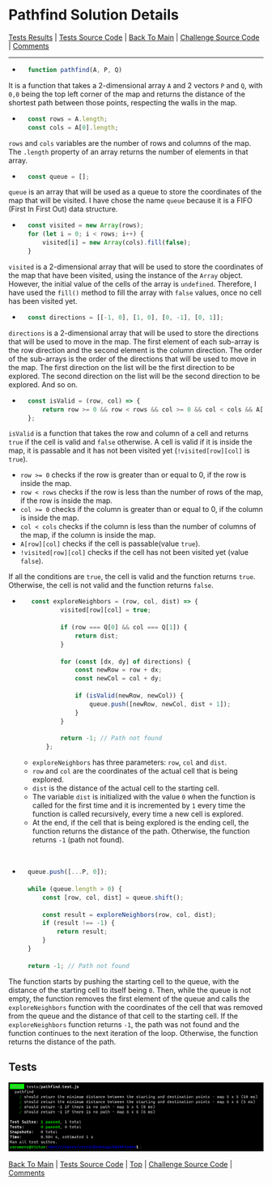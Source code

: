 # Pathfind Solution Details 
[Tests Results](#tests) | [Tests Source Code](../tests/pathfind.test.js) | [Back To Main](../README.md) | [Challenge Source Code](./pathfind.js) | [Comments](../README.md/#comments-section)

<hr />

* ~~~ javascript
    function pathfind(A, P, Q)
    ~~~

It is a function that takes a 2-dimensional array `A` and 2 vectors `P` and `Q`, with `0,0` being the top left corner of the map and returns the distance of the shortest path between those points, respecting the walls in the map.

* ~~~ javascript
    const rows = A.length;
    const cols = A[0].length;
    ~~~	

`rows` and `cols` variables are the number of rows and columns of the map. The `.length` property of an array returns the number of elements in that array.

* ~~~ javascript
    const queue = [];
    ~~~

`queue` is an array that will be used as a queue to store the coordinates of the map that will be visited. I have chose the name `queue` because it is a FIFO (First In First Out) data structure.

* ~~~ javascript
    const visited = new Array(rows);
    for (let i = 0; i < rows; i++) {
        visited[i] = new Array(cols).fill(false);
    }
    ~~~
`visited` is a 2-dimensional array that will be used to store the coordinates of the map that have been visited, using the instance of the `Array` object. However, the initial value of the cells of the array is `undefined`. Therefore, I have used the `fill()` method to fill the array with `false` values, once no cell has been visited yet.

* ~~~ javascript
    const directions = [[-1, 0], [1, 0], [0, -1], [0, 1]];
    ~~~

`directions` is a 2-dimensional array that will be used to store the directions that will be used to move in the map. The first element of each sub-array is the row direction and the second element is the column direction. The order of the sub-arrays is the order of the directions that will be used to move in the map. The first direction on the list will be the first direction to be explored. The second direction on the list will be the second direction to be explored. And so on.

* ~~~ javascript
    const isValid = (row, col) => {
        return row >= 0 && row < rows && col >= 0 && col < cols && A[row][col] && !visited[row][col];
    };
    ~~~

`isValid` is a function that takes the row and column of a cell and returns `true` if the cell is valid and `false` otherwise. A cell is valid if it is inside the map, it is passable and it has not been visited yet (`!visited[row][col]` is `true`).  
* `row >= 0` checks if the row is greater than or equal to 0, if the row is inside the map.
* `row < rows` checks if the row is less than the number of rows of the map, if the row is inside the map.
* `col >= 0` checks if the column is greater than or equal to 0, if the column is inside the map.
* `col < cols` checks if the column is less than the number of columns of the map, if the column is inside the map.
* `A[row][col]` checks if the cell is passable(value `true`).
* `!visited[row][col]` checks if the cell has not been visited yet (value `false`).

If all the conditions are `true`, the cell is valid and the function returns `true`. Otherwise, the cell is not valid and the function returns `false`.

*    ~~~ javascript
        const exploreNeighbors = (row, col, dist) => {
                visited[row][col] = true;

                if (row === Q[0] && col === Q[1]) {
                    return dist;
                }

                for (const [dx, dy] of directions) {
                    const newRow = row + dx;
                    const newCol = col + dy;

                    if (isValid(newRow, newCol)) {
                        queue.push([newRow, newCol, dist + 1]);
                    }
                }

                return -1; // Path not found
            };
        ~~~


        * `exploreNeighbors` has three parameters: `row`, `col` and `dist`.  
        * `row` and `col` are the coordinates of the actual cell that is being explored.  
        * `dist` is the distance of the actual cell to the starting cell.
        * The variable `dist` is initialized with the value `0` when the function is called for the first time and it is incremented by `1` every time the function is called recursively, every time a new cell is explored.
        * At the end, if the cell that is being explored is the ending cell, the function returns the distance of the path. Otherwise, the function returns `-1` (path not found).

<br />


* ~~~ javascript
    queue.push([...P, 0]);

    while (queue.length > 0) {
        const [row, col, dist] = queue.shift();

        const result = exploreNeighbors(row, col, dist);
        if (result !== -1) {
            return result;
        }
    }

    return -1; // Path not found
    ~~~

The function starts by pushing the starting cell to the queue, with the distance of the starting cell to itself being `0`. 
Then, while the queue is not empty, the function removes the first element of the queue and calls the `exploreNeighbors` function with the coordinates of the cell that was removed from the queue and the distance of that cell to the starting cell.
If the `exploreNeighbors` function returns `-1`, the path was not found and the function continues to the next iteration of the loop. Otherwise, the function returns the distance of the path.

## Tests

![Tests](../images/jest_test.PNG)

[Back To Main](../README.md) | [Tests Source Code](../tests/pathfind.test.js) | [Top](#pathfind-solution-details) | [Challenge Source Code](./pathfind.js) | [Comments](../README.md/#comments-section) 

